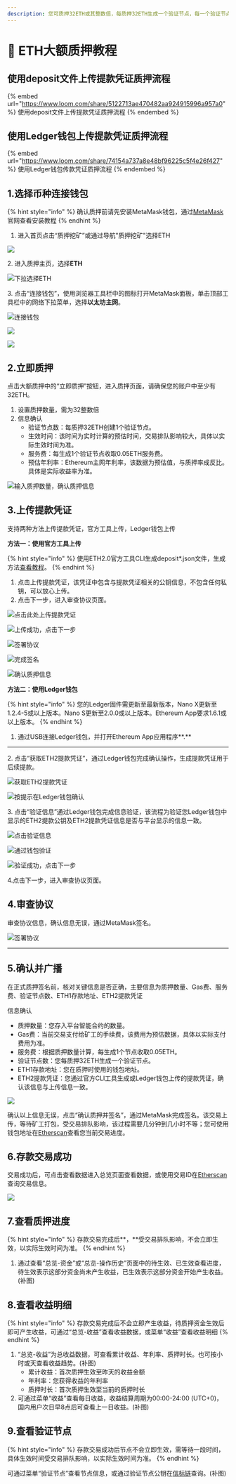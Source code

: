 ```yaml
---
description: 您可质押32ETH或其整数倍，每质押32ETH生成一个验证节点，每一个验证节点收取0.05ETH作为服务费，用来维护节点运营。您质押后自己掌管私钥。
---
```


# 🔑 ETH大额质押教程

## **使用deposit文件上传提款凭证质押流程**

{% embed url="https://www.loom.com/share/5122713ae470482aa924915996a957a0" %}
使用deposit文件上传提款凭证质押流程
{% endembed %}

## **使用Ledger钱包上传提款凭证质押流程**

{% embed url="https://www.loom.com/share/74154a737a8e48bf96225c5f4e26f427" %}
使用Ledger钱包传款凭证质押流程
{% endembed %}

## **1.选择币种连接钱包**

{% hint style="info" %}
确认质押前请先安装MetaMask钱包，通过[MetaMask](https://metamask.io/faqs/)官网查看安装教程
{% endhint %}

1. 进入首页点击“质押挖矿”或通过导航"质押挖矿"选择ETH

![](<../../.gitbook/assets/image (46).png>)

2\. 进入质押主页，选择**ETH**

![下拉选择ETH](<../../.gitbook/assets/image (272).png>)

3\. 点击“连接钱包”，使用浏览器工具栏中的图标打开MetaMask面板，单击顶部工具栏中的网络下拉菜单，选择**以太坊主网**。

![连接钱包](<../../.gitbook/assets/image (239).png>)

![](<../../.gitbook/assets/image (215).png>)

****![](<../../.gitbook/assets/image (285).png>)****

## **2.立即质押**

点击大额质押中的“立即质押”按钮，进入质押页面，请确保您的账户中至少有32ETH。

1. 设置质押数量，需为32整数倍
2. 信息确认
   * 验证节点数：每质押32ETH创建1个验证节点。
   * 生效时间：该时间为实时计算的预估时间，交易排队影响较大，具体以实际生效时间为准。
   * 服务费：每生成1个验证节点收取0.05ETH服务费。
   * 预估年利率：Ethereum主网年利率，该数据为预估值，与质押率成反比。具体是实际收益率为准。

![输入质押数量，确认质押信息](<../../.gitbook/assets/image (71).png>)

## **3.上传提款凭证**

支持两种方法上传提款凭证，官方工具上传，Ledger钱包上传

**方法一：使用官方工具上传**

{% hint style="info" %}
使用ETH2.0官方工具CLI生成deposit\*.json文件，生成方法[查看教程](https://hackmd.io/urta4YBdTrqSaNqiHgP7Cw)。
{% endhint %}

1. 点击上传提款凭证，该凭证中包含与提款凭证相关的公钥信息，不包含任何私钥，可以放心上传。
2. 点击下一步，进入审查协议页面。

![点击此处上传提款凭证](<../../.gitbook/assets/image (226).png>)

![上传成功，点击下一步](<../../.gitbook/assets/image (62).png>)

![签署协议](<../../.gitbook/assets/image (6).png>)

![完成签名](<../../.gitbook/assets/image (197).png>)

![确认质押信息](<../../.gitbook/assets/image (262).png>)

**方法二：使用Ledger钱包**

{% hint style="info" %}
您的Ledger固件需更新至最新版本，Nano X更新至1.2.4-5或以上版本。Nano S更新至2.0.0或以上版本。Ethereum App要求1.6.1或以上版本。
{% endhint %}

1. 通过USB连接Ledger钱包，并打开Ethereum App应用程序**.**

****

2\. 点击“获取ETH2提款凭证”，通过Ledger钱包完成确认操作，生成提款凭证用于后续提款。

![获取ETH2提款凭证](<../../.gitbook/assets/image (263).png>)

![ 按提示在Ledger钱包确认](<../../.gitbook/assets/image (273).png>)

3\. 点击“验证信息”通过Ledger钱包完成信息验证，该流程为验证您Ledger钱包中显示的ETH2提款公钥及ETH2提款凭证信息是否与平台显示的信息一致。

![点击验证信息](<../../.gitbook/assets/image (210).png>)

![通过钱包验证](<../../.gitbook/assets/image (279).png>)

![验证成功，点击下一步](<../../.gitbook/assets/image (211).png>)

4.点击下一步，进入审查协议页面。



## **4.审查协议**

审查协议信息，确认信息无误，通过MetaMask签名。

![签署协议](<../../.gitbook/assets/image (45).png>)

****

## **5.确认并广播**

在正式质押签名前，核对关键信息是否正确，主要信息为质押数量、Gas费、服务费、验证节点数、ETH1存款地址、ETH2提款凭证

信息确认

* 质押数量：您存入平台智能合约的数量。
* Gas费：当前交易支付给矿工的手续费，该费用为预估数据，具体以实际支付费用为准。
* 服务费：根据质押数量计算，每生成1个节点收取0.05ETH。
* 验证节点数：您每质押32ETH生成一个验证节点。
* ETH1存款地址：您在质押时使用的钱包地址。
* ETH2提款凭证：您通过官方CLI工具生成或Ledger钱包上传的提款凭证，确认该信息与上传信息一致。

![](<../../.gitbook/assets/image (258).png>)

确认以上信息无误，点击“确认质押并签名”，通过MetaMask完成签名。该交易上传，等待矿工打包，受交易排队影响，该过程需要几分钟到几小时不等；您可使用钱包地址在[Etherscan](https://etherscan.io/)查看您当前交易进度。

## **6.存款交易成功**

交易成功后，可点击查看数据进入总览页面查看数据，或使用交易ID在[Etherscan](https://etherscan.io/)查询交易信息。

![](<../../.gitbook/assets/image (89).png>)

## **7.查看质押进度**

{% hint style="info" %}
存款交易完成后**，**受交易排队影响，不会立即生效，以实际生效时间为准。
{% endhint %}

1. 通过查看“总览-资金”或“总览-操作历史”页面中的待生效、已生效查看进度，待生效表示这部分资金尚未产生收益，已生效表示这部分资金开始产生收益。(补图)

## **8.查看收益明细**

{% hint style="info" %}
存款交易完成后不会立即产生收益，待质押资金生效后即可产生收益，可通过“总览-收益”查看收益数据，或菜单“收益”查看收益明细
{% endhint %}

1. “总览-收益”为总收益数据，可查看累计收益、年利率、质押时长。也可按小时或天查看收益趋势。(补图)
   * 累计收益：首次质押生效至昨天的收益金额
   * 年利率：您获得收益的年利率
   * 质押时长：首次质押生效至当前的质押时长
2. 可通过菜单“收益”查看每日收益，收益结算周期为00:00-24:00 (UTC+0)，国内用户次日早8点后可查看上一日收益。(补图)

## **9.查看验证节点**

{% hint style="info" %}
存款交易成功后节点不会立即生效，需等待一段时间，具体生效时间受交易排队影响，以实际生效时间为准。
{% endhint %}

可通过菜单“验证节点”查看节点信息，或通过验证节点公钥在[信标链](https://mainnet.beaconcha.in/)查询。(补图)
